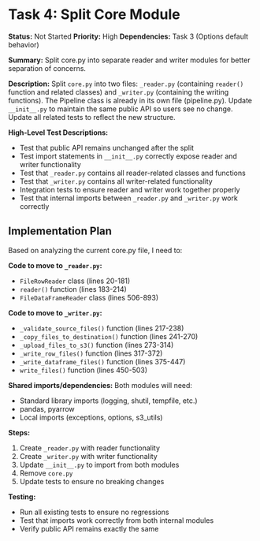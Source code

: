# Task 4: Split Core Module

**Status:** Not Started
**Priority:** High
**Dependencies:** Task 3 (Options default behavior)

**Summary:** Split core.py into separate reader and writer modules for better separation of concerns.

**Description:**
Split `core.py` into two files: `_reader.py` (containing `reader()` function and related classes) and `_writer.py` (containing the writing functions). The Pipeline class is already in its own file (pipeline.py). Update `__init__.py` to maintain the same public API so users see no change. Update all related tests to reflect the new structure.

**High-Level Test Descriptions:**
- Test that public API remains unchanged after the split
- Test import statements in `__init__.py` correctly expose reader and writer functionality
- Test that `_reader.py` contains all reader-related classes and functions
- Test that `_writer.py` contains all writer-related functionality
- Integration tests to ensure reader and writer work together properly
- Test that internal imports between `_reader.py` and `_writer.py` work correctly

## Implementation Plan

Based on analyzing the current core.py file, I need to:

**Code to move to `_reader.py`:**
- `FileRowReader` class (lines 20-181)
- `reader()` function (lines 183-214)
- `FileDataFrameReader` class (lines 506-893)

**Code to move to `_writer.py`:**
- `_validate_source_files()` function (lines 217-238)
- `_copy_files_to_destination()` function (lines 241-270)
- `_upload_files_to_s3()` function (lines 273-314)
- `_write_row_files()` function (lines 317-372)
- `_write_dataframe_files()` function (lines 375-447)
- `write_files()` function (lines 450-503)

**Shared imports/dependencies:**
Both modules will need:
- Standard library imports (logging, shutil, tempfile, etc.)
- pandas, pyarrow
- Local imports (exceptions, options, s3_utils)

**Steps:**
1. Create `_reader.py` with reader functionality
2. Create `_writer.py` with writer functionality
3. Update `__init__.py` to import from both modules
4. Remove `core.py`
5. Update tests to ensure no breaking changes

**Testing:**
- Run all existing tests to ensure no regressions
- Test that imports work correctly from both internal modules
- Verify public API remains exactly the same
